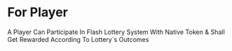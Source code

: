 # For Player

A Player Can Participate In Flash Lottery System With Native Token & Shall Get Rewarded According To Lottery\`s Outcomes&#x20;
